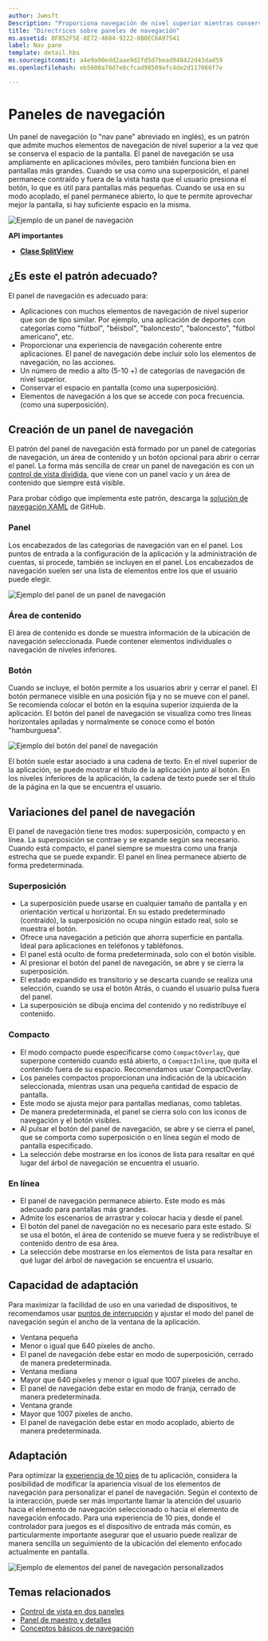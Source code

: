 ```yaml
---
author: Jwmsft
Description: "Proporciona navegación de nivel superior mientras conserva el espacio de la pantalla."
title: "Directrices sobre paneles de navegación"
ms.assetid: 8FB52F5E-8E72-4604-9222-0B0EC6A97541
label: Nav pane
template: detail.hbs
ms.sourcegitcommit: a4e9a90edd2aae9d2fd5d7bead948422d43dad59
ms.openlocfilehash: eb5600a78d7e8cfcad98509afc4de2d117066f7e

---
```


Paneles de navegación
=============================================================================================
Un panel de navegación (o "nav pane" abreviado en inglés), es un patrón que admite muchos elementos de navegación de nivel superior a la vez que se conserva el espacio de la pantalla. El panel de navegación se usa ampliamente en aplicaciones móviles, pero también funciona bien en pantallas más grandes. Cuando se usa como una superposición, el panel permanece contraído y fuera de la vista hasta que el usuario presiona el botón, lo que es útil para pantallas más pequeñas. Cuando se usa en su modo acoplado, el panel permanece abierto, lo que te permite aprovechar mejor la pantalla, si hay suficiente espacio en la misma.

![Ejemplo de un panel de navegación](images/navHero.png)

<span class="sidebar_heading" style="font-weight: bold;">API importantes</span>

-   [**Clase SplitView**](https://msdn.microsoft.com/library/windows/apps/dn864360)

## <span id="Is_this_the_right_pattern_"></span><span id="is_this_the_right_pattern_"></span><span id="IS_THIS_THE_RIGHT_PATTERN_"></span>¿Es este el patrón adecuado?

El panel de navegación es adecuado para:

-   Aplicaciones con muchos elementos de navegación de nivel superior que son de tipo similar. Por ejemplo, una aplicación de deportes con categorías como "fútbol", "béisbol", "baloncesto", "baloncesto", "fútbol americano", etc.
-   Proporcionar una experiencia de navegación coherente entre aplicaciones. El panel de navegación debe incluir solo los elementos de navegación, no las acciones.
-   Un número de medio a alto (5-10 +) de categorías de navegación de nivel superior.
-   Conservar el espacio en pantalla (como una superposición).
-   Elementos de navegación a los que se accede con poca frecuencia. (como una superposición).

## <span id="Building_a_nav_pane"></span><span id="building_a_nav_pane"></span><span id="BUILDING_A_NAV_PANE"></span>Creación de un panel de navegación

El patrón del panel de navegación está formado por un panel de categorías de navegación, un área de contenido y un botón opcional para abrir o cerrar el panel. La forma más sencilla de crear un panel de navegación es con un [control de vista dividida](split-view.md), que viene con un panel vacío y un área de contenido que siempre está visible.

Para probar código que implementa este patrón, descarga la [solución de navegación XAML](https://github.com/Microsoft/Windows-universal-samples/tree/master/Samples/XamlNavigation) de GitHub.



### <span id="Pane"></span><span id="pane"></span><span id="PANE"></span>Panel

Los encabezados de las categorías de navegación van en el panel. Los puntos de entrada a la configuración de la aplicación y la administración de cuentas, si procede, también se incluyen en el panel. Los encabezados de navegación suelen ser una lista de elementos entre los que el usuario puede elegir.

![Ejemplo del panel de un panel de navegación](images/nav_pane_expanded.png)

### <span id="Content_area"></span><span id="content_area"></span><span id="CONTENT_AREA"></span>Área de contenido

El área de contenido es donde se muestra información de la ubicación de navegación seleccionada. Puede contener elementos individuales o navegación de niveles inferiores.

### <span id="Button"></span><span id="button"></span><span id="BUTTON"></span>Botón

Cuando se incluye, el botón permite a los usuarios abrir y cerrar el panel. El botón permanece visible en una posición fija y no se mueve con el panel. Se recomienda colocar el botón en la esquina superior izquierda de la aplicación. El botón del panel de navegación se visualiza como tres líneas horizontales apiladas y normalmente se conoce como el botón "hamburguesa".

![Ejemplo del botón del panel de navegación](images/nav_button.png)

El botón suele estar asociado a una cadena de texto. En el nivel superior de la aplicación, se puede mostrar el título de la aplicación junto al botón. En los niveles inferiores de la aplicación, la cadena de texto puede ser el título de la página en la que se encuentra el usuario.

## <span id="Nav_pane_variations"></span><span id="nav_pane_variations"></span><span id="NAV_PANE_VARIATIONS"></span>Variaciones del panel de navegación

El panel de navegación tiene tres modos: superposición, compacto y en línea. La superposición se contrae y se expande según sea necesario. Cuando está compacto, el panel siempre se muestra como una franja estrecha que se puede expandir. El panel en línea permanece abierto de forma predeterminada.

### <span id="Overlay"></span><span id="overlay"></span><span id="OVERLAY"></span>Superposición

-   La superposición puede usarse en cualquier tamaño de pantalla y en orientación vertical u horizontal. En su estado predeterminado (contraído), la superposición no ocupa ningún estado real, solo se muestra el botón.
-   Ofrece una navegación a petición que ahorra superficie en pantalla. Ideal para aplicaciones en teléfonos y tabléfonos.
-   El panel está oculto de forma predeterminada, solo con el botón visible.
-   Al presionar el botón del panel de navegación, se abre y se cierra la superposición.
-   El estado expandido es transitorio y se descarta cuando se realiza una selección, cuando se usa el botón Atrás, o cuando el usuario pulsa fuera del panel.
-   La superposición se dibuja encima del contenido y no redistribuye el contenido.

### <span id="Compact"></span><span id="compact"></span><span id="COMPACT"></span>Compacto

-   El modo compacto puede especificarse como `CompactOverlay`, que superpone contenido cuando está abierto, o `CompactInline`, que quita el contenido fuera de su espacio. Recomendamos usar CompactOverlay.
-   Los paneles compactos proporcionan una indicación de la ubicación seleccionada, mientras usan una pequeña cantidad de espacio de pantalla.
-   Este modo se ajusta mejor para pantallas medianas, como tabletas.
-   De manera predeterminada, el panel se cierra solo con los iconos de navegación y el botón visibles.
-   Al pulsar el botón del panel de navegación, se abre y se cierra el panel, que se comporta como superposición o en línea según el modo de pantalla especificado.
-   La selección debe mostrarse en los iconos de lista para resaltar en qué lugar del árbol de navegación se encuentra el usuario.

### <span id="Inline"></span><span id="inline"></span><span id="INLINE"></span>En línea

-   El panel de navegación permanece abierto. Este modo es más adecuado para pantallas más grandes.
-   Admite los escenarios de arrastrar y colocar hacia y desde el panel.
-   El botón del panel de navegación no es necesario para este estado. Si se usa el botón, el área de contenido se mueve fuera y se redistribuye el contenido dentro de esa área.
-   La selección debe mostrarse en los elementos de lista para resaltar en qué lugar del árbol de navegación se encuentra el usuario.

## <span id="Adaptability"></span><span id="adaptability"></span><span id="ADAPTABILITY"></span>Capacidad de adaptación

Para maximizar la facilidad de uso en una variedad de dispositivos, te recomendamos usar [puntos de interrupción](../layout/screen-sizes-and-breakpoints-for-responsive-design.md) y ajustar el modo del panel de navegación según el ancho de la ventana de la aplicación.
-   Ventana pequeña
   -   Menor o igual que 640 píxeles de ancho.
   -   El panel de navegación debe estar en modo de superposición, cerrado de manera predeterminada.
-   Ventana mediana
   -   Mayor que 640 píxeles y menor o igual que 1007 píxeles de ancho.
   -   El panel de navegación debe estar en modo de franja, cerrado de manera predeterminada.
-   Ventana grande
   -   Mayor que 1007 píxeles de ancho.
   -   El panel de navegación debe estar en modo acoplado, abierto de manera predeterminada.

## <span id="Tailoring"></span><span id="tailoring"></span><span id="TAILORING"></span>Adaptación

Para optimizar la [experiencia de 10 pies](http://go.microsoft.com/fwlink/?LinkId=760736) de tu aplicación, considera la posibilidad de modificar la apariencia visual de los elementos de navegación para personalizar el panel de navegación. Según el contexto de la interacción, puede ser más importante llamar la atención del usuario hacia el elemento de navegación seleccionado o hacia el elemento de navegación enfocado. Para una experiencia de 10 pies, donde el controlador para juegos es el dispositivo de entrada más común, es particularmente importante asegurar que el usuario puede realizar de manera sencilla un seguimiento de la ubicación del elemento enfocado actualmente en pantalla.

![Ejemplo de elementos del panel de navegación personalizados](images/nav_item_states.png)

## <span id="related_topics"></span>Temas relacionados

* [Control de vista en dos paneles](split-view.md)
* [Panel de maestro y detalles](master-details.md)
* [Conceptos básicos de navegación](https://msdn.microsoft.com/library/windows/apps/dn958438)
 

 



<!--HONumber=Jun16_HO4-->


